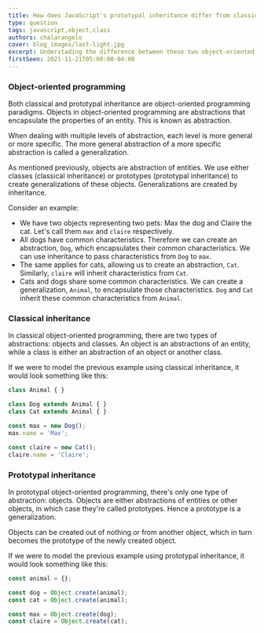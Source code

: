 ```yaml
---
title: How does JavaScript's prototypal inheritance differ from classical inheritance?
type: question
tags: javascript,object,class
authors: chalarangelo
cover: blog_images/last-light.jpg
excerpt: Understading the difference between these two object-oriented programming paradigms is key to taking your skills to the next level.
firstSeen: 2021-11-21T05:00:00-04:00
---
```


### Object-oriented programming

Both classical and prototypal inheritance are object-oriented programming paradigms. Objects in object-oriented programming are abstractions that encapsulate the properties of an entity. This is known as abstraction.

When dealing with multiple levels of abstraction, each level is more general or more specific. The more general abstraction of a more specific abstraction is called a generalization.

As mentioned previously, objects are abstraction of entities. We use either classes (classical inheritance) or prototypes (prototypal inheritance) to create generalizations of these objects. Generalizations are created by inheritance.

Consider an example:

- We have two objects representing two pets: Max the dog and Claire the cat. Let's call them `max` and `claire` respectively.
- All dogs have common characteristics. Therefore we can create an abstraction, `Dog`, which encapsulates their common characteristics. We can use inheritance to pass characteristics from `Dog` to `max`.
- The same applies for cats, allowing us to create an abstraction, `Cat`. Similarly, `claire` will inherit characteristics from `Cat`.
- Cats and dogs share some common characteristics. We can create a generalization, `Animal`, to encapsulate those characteristics. `Dog` and `Cat` inherit these common characteristics from `Animal`.

### Classical inheritance

In classical object-oriented programming, there are two types of abstractions: objects and classes. An object is an abstractions of an entity, while a class is either an abstraction of an object or another class.

If we were to model the previous example using classical inheritance, it would look something like this:

```js
class Animal { }

class Dog extends Animal { }
class Cat extends Animal { }

const max = new Dog();
max.name = 'Max';

const claire = new Cat();
claire.name = 'Claire';
```

### Prototypal inheritance

In prototypal object-oriented programming, there's only one type of abstraction: objects. Objects are either abstractions of entities or other objects, in which case they're called prototypes. Hence a prototype is a generalization.

Objects can be created out of nothing or from another object, which in turn becomes the prototype of the newly created object.

If we were to model the previous example using prototypal inheritance, it would look something like this:

```js
const animal = {};

const dog = Object.create(animal);
const cat = Object.create(animal);

const max = Object.create(dog);
const claire = Object.create(cat);
```
